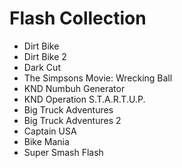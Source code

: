 # Flash Collection

- Dirt Bike
- Dirt Bike 2
- Dark Cut
- The Simpsons Movie: Wrecking Ball
- KND Numbuh Generator
- KND Operation S.T.A.R.T.U.P.
- Big Truck Adventures
- Big Truck Adventures 2
- Captain USA
- Bike Mania
- Super Smash Flash
